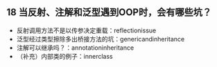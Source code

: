 ## 18 当反射、注解和泛型遇到OOP时，会有哪些坑？
- 反射调用方法不是以传参决定重载：reflectionissue
- 泛型经过类型擦除多出桥接方法的坑：genericandinheritance
- 注解可以继承吗？：annotationinheritance
- （补充）内部类的例子：innerclass
